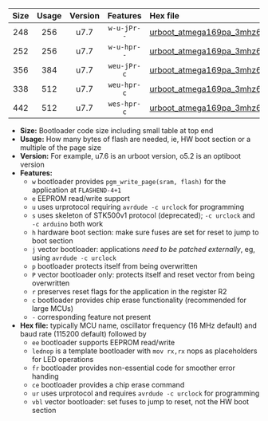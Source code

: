 |Size|Usage|Version|Features|Hex file|
|:-:|:-:|:-:|:-:|:--|
|248|256|u7.7|`w-u-jPr--`|[urboot_atmega169pa_3mhz6864_19200bps_lednop_ur_vbl.hex](https://raw.githubusercontent.com/stefanrueger/urboot.hex/main/mcus/atmega169pa/fcpu_3mhz6864/19200_bps/urboot_atmega169pa_3mhz6864_19200bps_lednop_ur_vbl.hex)|
|252|256|u7.7|`w-u-hpr--`|[urboot_atmega169pa_3mhz6864_19200bps_lednop_fr_ur.hex](https://raw.githubusercontent.com/stefanrueger/urboot.hex/main/mcus/atmega169pa/fcpu_3mhz6864/19200_bps/urboot_atmega169pa_3mhz6864_19200bps_lednop_fr_ur.hex)|
|356|384|u7.7|`weu-jPr-c`|[urboot_atmega169pa_3mhz6864_19200bps_ee_lednop_fr_ce_ur_vbl.hex](https://raw.githubusercontent.com/stefanrueger/urboot.hex/main/mcus/atmega169pa/fcpu_3mhz6864/19200_bps/urboot_atmega169pa_3mhz6864_19200bps_ee_lednop_fr_ce_ur_vbl.hex)|
|338|512|u7.7|`weu-hpr-c`|[urboot_atmega169pa_3mhz6864_19200bps_ee_lednop_fr_ce_ur.hex](https://raw.githubusercontent.com/stefanrueger/urboot.hex/main/mcus/atmega169pa/fcpu_3mhz6864/19200_bps/urboot_atmega169pa_3mhz6864_19200bps_ee_lednop_fr_ce_ur.hex)|
|442|512|u7.7|`wes-hpr-c`|[urboot_atmega169pa_3mhz6864_19200bps_ee_lednop_fr_ce.hex](https://raw.githubusercontent.com/stefanrueger/urboot.hex/main/mcus/atmega169pa/fcpu_3mhz6864/19200_bps/urboot_atmega169pa_3mhz6864_19200bps_ee_lednop_fr_ce.hex)|

- **Size:** Bootloader code size including small table at top end
- **Usage:** How many bytes of flash are needed, ie, HW boot section or a multiple of the page size
- **Version:** For example, u7.6 is an urboot version, o5.2 is an optiboot version
- **Features:**
  + `w` bootloader provides `pgm_write_page(sram, flash)` for the application at `FLASHEND-4+1`
  + `e` EEPROM read/write support
  + `u` uses urprotocol requiring `avrdude -c urclock` for programming
  + `s` uses skeleton of STK500v1 protocol (deprecated); `-c urclock` and `-c arduino` both work
  + `h` hardware boot section: make sure fuses are set for reset to jump to boot section
  + `j` vector bootloader: applications *need to be patched externally*, eg, using `avrdude -c urclock`
  + `p` bootloader protects itself from being overwritten
  + `P` vector bootloader only: protects itself and reset vector from being overwritten
  + `r` preserves reset flags for the application in the register R2
  + `c` bootloader provides chip erase functionality (recommended for large MCUs)
  + `-` corresponding feature not present
- **Hex file:** typically MCU name, oscillator frequency (16 MHz default) and baud rate (115200 default) followed by
  + `ee` bootloader supports EEPROM read/write
  + `lednop` is a template bootloader with `mov rx,rx` nops as placeholders for LED operations
  + `fr` bootloader provides non-essential code for smoother error handing
  + `ce` bootloader provides a chip erase command
  + `ur` uses urprotocol and requires `avrdude -c urclock` for programming
  + `vbl` vector bootloader: set fuses to jump to reset, not the HW boot section
